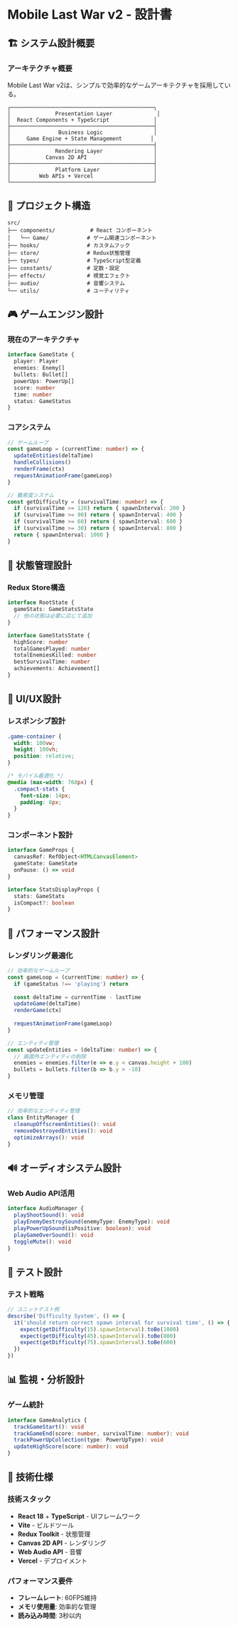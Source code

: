 # Mobile Last War v2 - 設計書

## 🏗️ システム設計概要

### アーキテクチャ概要
Mobile Last War v2は、シンプルで効率的なゲームアーキテクチャを採用している。

```
┌─────────────────────────────────────────────┐
│              Presentation Layer              │
│  React Components + TypeScript              │
├─────────────────────────────────────────────┤
│               Business Logic                │
│     Game Engine + State Management         │
├─────────────────────────────────────────────┤
│              Rendering Layer                │
│           Canvas 2D API                     │
├─────────────────────────────────────────────┤
│              Platform Layer                 │
│         Web APIs + Vercel                   │
└─────────────────────────────────────────────┘
```

## 📂 プロジェクト構造

```
src/
├── components/           # React コンポーネント
│   └── Game/            # ゲーム関連コンポーネント
├── hooks/               # カスタムフック
├── store/               # Redux状態管理
├── types/               # TypeScript型定義
├── constants/           # 定数・設定
├── effects/             # 視覚エフェクト
├── audio/               # 音響システム
└── utils/               # ユーティリティ
```

## 🎮 ゲームエンジン設計

### 現在のアーキテクチャ

```typescript
interface GameState {
  player: Player
  enemies: Enemy[]
  bullets: Bullet[]
  powerUps: PowerUp[]
  score: number
  time: number
  status: GameStatus
}
```

### コアシステム

```typescript
// ゲームループ
const gameLoop = (currentTime: number) => {
  updateEntities(deltaTime)
  handleCollisions()
  renderFrame(ctx)
  requestAnimationFrame(gameLoop)
}

// 難易度システム
const getDifficulty = (survivalTime: number) => {
  if (survivalTime >= 120) return { spawnInterval: 200 }
  if (survivalTime >= 90) return { spawnInterval: 400 }
  if (survivalTime >= 60) return { spawnInterval: 600 }
  if (survivalTime >= 30) return { spawnInterval: 800 }
  return { spawnInterval: 1000 }
}
```

## 🔄 状態管理設計

### Redux Store構造

```typescript
interface RootState {
  gameStats: GameStatsState
  // 他の状態は必要に応じて追加
}

interface GameStatsState {
  highScore: number
  totalGamesPlayed: number
  totalEnemiesKilled: number
  bestSurvivalTime: number
  achievements: Achievement[]
}
```

## 🎨 UI/UX設計

### レスポンシブ設計

```css
.game-container {
  width: 100vw;
  height: 100vh;
  position: relative;
}

/* モバイル最適化 */
@media (max-width: 768px) {
  .compact-stats {
    font-size: 14px;
    padding: 8px;
  }
}
```

### コンポーネント設計

```typescript
interface GameProps {
  canvasRef: RefObject<HTMLCanvasElement>
  gameState: GameState
  onPause: () => void
}

interface StatsDisplayProps {
  stats: GameStats
  isCompact?: boolean
}
```

## 🚀 パフォーマンス設計

### レンダリング最適化

```typescript
// 効率的なゲームループ
const gameLoop = (currentTime: number) => {
  if (gameStatus !== 'playing') return
  
  const deltaTime = currentTime - lastTime
  updateGame(deltaTime)
  renderGame(ctx)
  
  requestAnimationFrame(gameLoop)
}

// エンティティ管理
const updateEntities = (deltaTime: number) => {
  // 画面外エンティティの削除
  enemies = enemies.filter(e => e.y < canvas.height + 100)
  bullets = bullets.filter(b => b.y > -10)
}
```

### メモリ管理

```typescript
// 効率的なエンティティ管理
class EntityManager {
  cleanupOffscreenEntities(): void
  removeDestroyedEntities(): void
  optimizeArrays(): void
}
```

## 🔊 オーディオシステム設計

### Web Audio API活用

```typescript
interface AudioManager {
  playShootSound(): void
  playEnemyDestroySound(enemyType: EnemyType): void
  playPowerUpSound(isPositive: boolean): void
  playGameOverSound(): void
  toggleMute(): void
}
```

## 🧪 テスト設計

### テスト戦略

```typescript
// ユニットテスト例
describe('Difficulty System', () => {
  it('should return correct spawn interval for survival time', () => {
    expect(getDifficulty(15).spawnInterval).toBe(1000)
    expect(getDifficulty(45).spawnInterval).toBe(800)
    expect(getDifficulty(75).spawnInterval).toBe(600)
  })
})
```

## 📊 監視・分析設計

### ゲーム統計

```typescript
interface GameAnalytics {
  trackGameStart(): void
  trackGameEnd(score: number, survivalTime: number): void
  trackPowerUpCollection(type: PowerUpType): void
  updateHighScore(score: number): void
}
```

## 🔧 技術仕様

### 技術スタック
- **React 18** + **TypeScript** - UIフレームワーク
- **Vite** - ビルドツール
- **Redux Toolkit** - 状態管理
- **Canvas 2D API** - レンダリング
- **Web Audio API** - 音響
- **Vercel** - デプロイメント

### パフォーマンス要件
- **フレームレート**: 60FPS維持
- **メモリ使用量**: 効率的な管理
- **読み込み時間**: 3秒以内